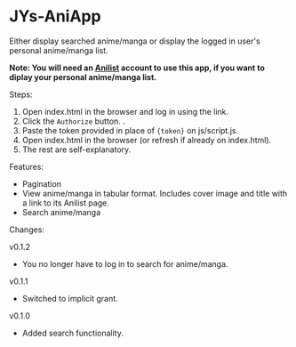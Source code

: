 # JYs-AniApp
Either display searched anime/manga or display the logged in user's personal anime/manga list.

**Note: You will need an [Anilist](https://anilist.co) account to use this app, if you want to diplay your personal anime/manga list.**

Steps:
1. Open index.html in the browser and log in using the link.
2. Click the `Authorize` button. .
3. Paste the token provided in place of `{token}` on js/script.js.
4. Open index.html in the browser (or refresh if already on index.html).
5. The rest are self-explanatory.

Features:
* Pagination
* View anime/manga in tabular format. Includes cover image and title with a link to its Anilist page.
* Search anime/manga

Changes:

v0.1.2
* You no longer have to log in to search for anime/manga.

v0.1.1
* Switched to implicit grant.

v0.1.0
* Added search functionality.
